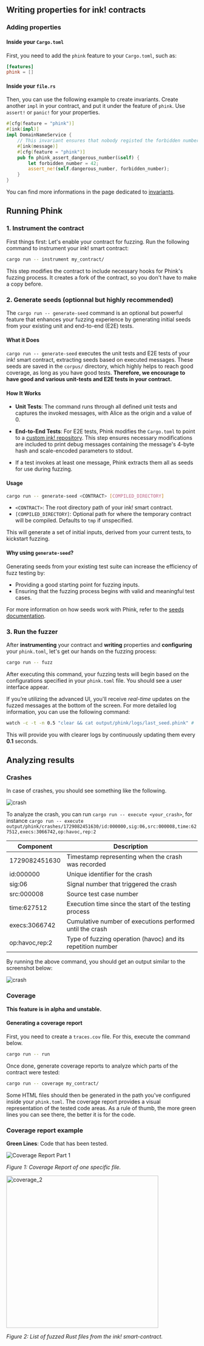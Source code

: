 ## Writing properties for ink! contracts

### Adding properties

#### Inside your `Cargo.toml`

First, you need to add the `phink` feature to your `Cargo.toml`, such as:

```toml
[features]
phink = []
```

#### Inside your `file.rs`

Then, you can use the following example to create invariants. Create another `impl` in your contract, and
put
it under the feature of `phink`. Use `assert!` or `panic!` for your properties.

```rust
#[cfg(feature = "phink")]
#[ink(impl)]
impl DomainNameService {
    // This invariant ensures that nobody registed the forbidden number
    #[ink(message)]
    #[cfg(feature = "phink")]
    pub fn phink_assert_dangerous_number(&self) {
        let forbidden_number = 42;
        assert_ne!(self.dangerous_number, forbidden_number);
    }
}
```

You can find more informations in the page dedicated to [invariants](INVARIANTS.md).

## Running Phink

### 1. Instrument the contract

First things first: Let's enable your contract for fuzzing. Run the following command to instrument your ink! smart
contract:

```sh
cargo run -- instrument my_contract/
```

This step modifies the contract to include necessary hooks for Phink's fuzzing process. It creates a fork of the
contract, so you don't have to make a copy before.

### 2. Generate seeds (optionnal but highly recommended)

The `cargo run -- generate-seed` command is an optional but powerful feature that enhances your fuzzing experience by
generating initial seeds from your existing unit and end-to-end (E2E) tests.

#### What it Does

`cargo run -- generate-seed` executes the unit tests and E2E tests of your ink! smart contract, extracting seeds based
on
executed messages. These seeds are saved in the `corpus/` directory, which highly helps to reach good coverage, as long
as you have good tests.
**Therefore, we encourage to have good and various unit-tests and E2E tests in your contract.**

#### How It Works

- **Unit Tests**: The command runs through all defined unit tests and captures the invoked messages, with Alice as the
  origin and a value of 0.

- **End-to-End Tests**: For E2E tests, Phink modifies the `Cargo.toml` to point to
  a [custom ink! repository](https://github.com/kevin-valerio/ink/commit/5869d341ff13a454c22a6980fd232f4520721b97). This
  step
  ensures necessary modifications are included to print debug messages containing the message's 4-byte hash and
  scale-encoded parameters to stdout.

- If a test invokes at least one message, Phink extracts them all as seeds for use during fuzzing.

#### Usage

```sh
cargo run -- generate-seed <CONTRACT> [COMPILED_DIRECTORY]
```

- `<CONTRACT>`: The root directory path of your ink! smart contract.
- `[COMPILED_DIRECTORY]`: Optional path for where the temporary contract will be compiled. Defaults to `tmp` if
  unspecified.

This will generate a set of initial inputs, derived from your current tests, to kickstart fuzzing.

#### Why using `generate-seed`?

Generating seeds from your existing test suite can increase the efficiency of fuzz testing by:

- Providing a good starting point for fuzzing inputs.
- Ensuring that the fuzzing process begins with valid and meaningful test cases.

For more information on how seeds work with Phink, refer to
the [seeds documentation](SEEDS.md).

### 3. Run the fuzzer

After **instrumenting** your contract and **writing** properties and **configuring** your `phink.toml`, let's get our
hands on the fuzzing process:

```sh
cargo run -- fuzz
```

After executing this command, your fuzzing tests will begin based on the configurations specified in your `phink.toml`
file. You should see a user interface appear.

If you’re utilizing the advanced UI, you'll receive _real-time_ updates on the fuzzed messages at the bottom of the
screen. For more detailed log information, you can use the following command:

```sh
watch -c -t -n 0.5 "clear && cat output/phink/logs/last_seed.phink" # `output` is the default, but it depends of your `phink.toml`
```

This will provide you with clearer logs by continuously updating them every **0.1** seconds.

## Analyzing results

### Crashes

In case of crashes, you should see something like the following.

<img src="https://raw.githubusercontent.com/srlabs/phink/refs/heads/main/assets/crashed.png" alt="crash"/>

To analyze the crash, you can run `cargo run -- execute <your_crash>`, for instance
`cargo run -- execute output/phink/crashes/1729082451630/id:000000,sig:06,src:000008,time:627512,execs:3066742,op:havoc,rep:2`

| Component      | Description                                                 |
|----------------|-------------------------------------------------------------|
| 1729082451630  | Timestamp representing when the crash was recorded          |
| id:000000      | Unique identifier for the crash                             |
| sig:06         | Signal number that triggered the crash                      |
| src:000008     | Source test case number                                     |
| time:627512    | Execution time since the start of the testing process       |
| execs:3066742  | Cumulative number of executions performed until the crash   |
| op:havoc,rep:2 | Type of fuzzing operation (havoc) and its repetition number |

By running the above command, you should get an output similar to the screenshot below:

<img src="https://raw.githubusercontent.com/srlabs/phink/refs/heads/main/assets/backtrace.png" alt="crash"/>

### Coverage

**This feature is in alpha and unstable.**

#### Generating a coverage report

First, you need to create a `traces.cov` file. For this, execute the command below.

```sh
cargo run -- run  
```

Once done, generate coverage reports to analyze which parts of the contract were tested:

```sh
cargo run -- coverage my_contract/
```

Some HTML files should then be generated in the path you've configured inside your `phink.toml`. The coverage report
provides a visual representation of the tested code areas. As a rule of thumb, the more green lines you can see there,
the better it is for the code.

### Coverage report example

**Green Lines**: Code that has been tested.

![Coverage Report Part 1](https://raw.githubusercontent.com/srlabs/phink/refs/heads/main/assets/coverage_1.png)

*Figure 1: Coverage Report of one specific file.*

<img src="https://raw.githubusercontent.com/srlabs/phink/refs/heads/main/assets/coverage_2.png" alt="coverage_2" width="400"/>

*Figure 2: List of fuzzed Rust files from the ink! smart-contract.*
